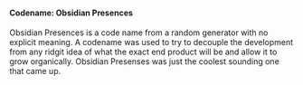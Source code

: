 #### Codename: Obsidian Presences

Obsidian Presences is a code name from a random generator with no explicit meaning.
A codename was used to try to decouple the development from any ridgit idea of what 
the exact end product will be and allow it to grow organically. Obsidian Presenses
was just the coolest sounding one that came up.